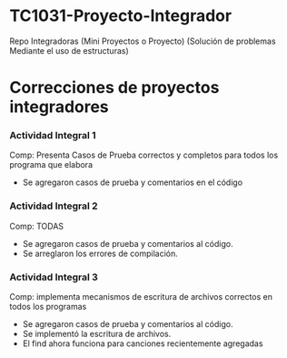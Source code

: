 TC1031-Proyecto-Integrador
===
Repo Integradoras (Mini Proyectos o Proyecto) (Solución de problemas Mediante el uso de estructuras)

Correcciones de proyectos integradores
===

### Actividad Integral 1 ###

Comp: Presenta Casos de Prueba correctos y completos para todos los programa que elabora
- Se agregaron casos de prueba y comentarios en el código

### Actividad Integral 2 ###

Comp: TODAS
- Se agregaron casos de prueba y comentarios al código.
- Se arreglaron los errores de compilación.

### Actividad Integral 3 ###

Comp: implementa mecanismos de escritura de archivos correctos en todos los programas
- Se agregaron casos de prueba y comentarios al código.
- Se implementó la escritura de archivos.
- El find ahora funciona para canciones recientemente agregadas
